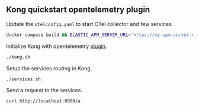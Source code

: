 ## Kong quickstart opentelemetry plugin

Update the `otelconfig.yaml` to start OTel collector and few services.

```bash
docker compose build && ELASTIC_APM_SERVER_URL="https://my-apm-server-url:443" ELASTIC_APM_SECRET_TOKEN="REDACTED" docker compose up -d
```

Initialize Kong with opentelemetry [plugin](https://docs.konghq.com/hub/kong-inc/opentelemetry/).

```bash
./kong.sh
```

Setup the services routing in Kong.

```bash
./services.sh
```

Send a request to the services.

```bash
curl http://localhost:8000/a                                                                                           
```